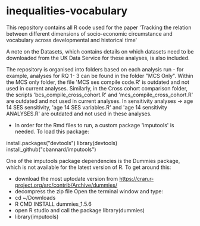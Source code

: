 # inequalities-vocabulary

This repository contains all R code used for the paper 'Tracking the relation between different dimensions of socio-economic circumstance and vocabulary across developmental and historical time'

A note on the Datasets, which contains details on which datasets need to be downloaded from the UK Data Service for these analyses, is also included. 

The repository is organised into folders based on each analysis run - for example, analyses for RQ 1- 3 can be found in the folder "MCS Only". Within the MCS only folder, the file 'MCS ses compile code.R' is outdated and not used in current analyses. Similarly, in the Cross cohort comparison folder, the scripts 'bcs_compile_cross_cohort.R' and 'mcs_compile_cross_cohort.R' are outdated and not used in current analyses. In sensitivity analyses -> age 14 SES sensitivity, 'age 14 SES variables.R' and 'age 14 sensitivity ANALYSES.R' are outdated and not used in these analyses. 

* In order for the Rmd files to run, a custom package 'imputools' is needed. To load this package: 

install.packages("devtools")
library(devtools)
install_github("cbannard/imputools")


One of the imputools package dependencies is the Dummies package, which is not available for the latest version of R. To get around this: 

- download the most uptodate version from https://cran.r-project.org/src/contrib/Archive/dummies/ 
- decompress the zip file 
Open the terminal window and type: 
- cd ~/Downloads
- R CMD INSTALL dummies_1.5.6
- open R studio and call the package library(dummies)
- library(imputools)